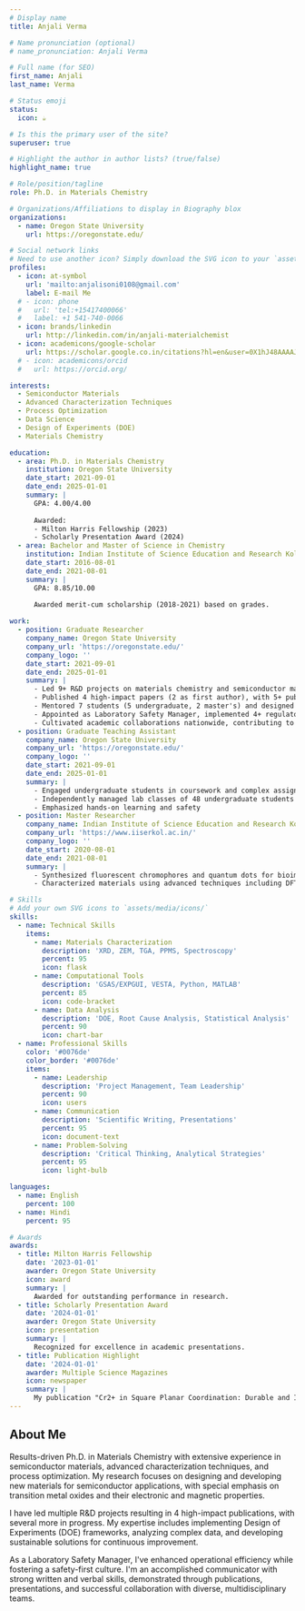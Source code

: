 ```yaml
---
# Display name
title: Anjali Verma

# Name pronunciation (optional)
# name_pronunciation: Anjali Verma

# Full name (for SEO)
first_name: Anjali
last_name: Verma

# Status emoji
status:
  icon: ☕️

# Is this the primary user of the site?
superuser: true

# Highlight the author in author lists? (true/false)
highlight_name: true

# Role/position/tagline
role: Ph.D. in Materials Chemistry

# Organizations/Affiliations to display in Biography blox
organizations:
  - name: Oregon State University
    url: https://oregonstate.edu/

# Social network links
# Need to use another icon? Simply download the SVG icon to your `assets/media/icons/` folder.
profiles:
  - icon: at-symbol
    url: 'mailto:anjalisoni0108@gmail.com'
    label: E-mail Me
  # - icon: phone
  #   url: 'tel:+15417400066'
  #   label: +1 541-740-0066
  - icon: brands/linkedin
    url: http://linkedin.com/in/anjali-materialchemist
  - icon: academicons/google-scholar
    url: https://scholar.google.co.in/citations?hl=en&user=0X1hJ48AAAAJ
  # - icon: academicons/orcid
  #   url: https://orcid.org/

interests:
  - Semiconductor Materials
  - Advanced Characterization Techniques
  - Process Optimization
  - Data Science
  - Design of Experiments (DOE)
  - Materials Chemistry

education:
  - area: Ph.D. in Materials Chemistry
    institution: Oregon State University
    date_start: 2021-09-01
    date_end: 2025-01-01
    summary: |
      GPA: 4.00/4.00
      
      Awarded:
      - Milton Harris Fellowship (2023)
      - Scholarly Presentation Award (2024)
  - area: Bachelor and Master of Science in Chemistry
    institution: Indian Institute of Science Education and Research Kolkata
    date_start: 2016-08-01
    date_end: 2021-08-01
    summary: |
      GPA: 8.85/10.00
      
      Awarded merit-cum scholarship (2018-2021) based on grades.

work:
  - position: Graduate Researcher
    company_name: Oregon State University
    company_url: 'https://oregonstate.edu/'
    company_logo: ''
    date_start: 2021-09-01
    date_end: 2025-01-01
    summary: |
      - Led 9+ R&D projects on materials chemistry and semiconductor materials
      - Published 4 high-impact papers (2 as first author), with 5+ publications in progress
      - Mentored 7 students (5 undergraduate, 2 master's) and designed their experiments
      - Appointed as Laboratory Safety Manager, implemented 4+ regulatory safety protocols
      - Cultivated academic collaborations nationwide, contributing to collaborative publications
  - position: Graduate Teaching Assistant
    company_name: Oregon State University
    company_url: 'https://oregonstate.edu/'
    company_logo: ''
    date_start: 2021-09-01
    date_end: 2025-01-01
    summary: |
      - Engaged undergraduate students in coursework and complex assignments
      - Independently managed lab classes of 48 undergraduate students
      - Emphasized hands-on learning and safety
  - position: Master Researcher
    company_name: Indian Institute of Science Education and Research Kolkata
    company_url: 'https://www.iiserkol.ac.in/'
    company_logo: ''
    date_start: 2020-08-01
    date_end: 2021-08-01
    summary: |
      - Synthesized fluorescent chromophores and quantum dots for bioimaging, white light emission, and optoelectronics
      - Characterized materials using advanced techniques including DFT, Spectroscopy, and Microscopy

# Skills
# Add your own SVG icons to `assets/media/icons/`
skills:
  - name: Technical Skills
    items:
      - name: Materials Characterization
        description: 'XRD, ZEM, TGA, PPMS, Spectroscopy'
        percent: 95
        icon: flask
      - name: Computational Tools
        description: 'GSAS/EXPGUI, VESTA, Python, MATLAB'
        percent: 85
        icon: code-bracket
      - name: Data Analysis
        description: 'DOE, Root Cause Analysis, Statistical Analysis'
        percent: 90
        icon: chart-bar
  - name: Professional Skills
    color: '#0076de'
    color_border: '#0076de'
    items:
      - name: Leadership
        description: 'Project Management, Team Leadership'
        percent: 90
        icon: users
      - name: Communication
        description: 'Scientific Writing, Presentations'
        percent: 95
        icon: document-text
      - name: Problem-Solving
        description: 'Critical Thinking, Analytical Strategies'
        percent: 95
        icon: light-bulb

languages:
  - name: English
    percent: 100
  - name: Hindi
    percent: 95

# Awards
awards:
  - title: Milton Harris Fellowship
    date: '2023-01-01'
    awarder: Oregon State University
    icon: award
    summary: |
      Awarded for outstanding performance in research.
  - title: Scholarly Presentation Award
    date: '2024-01-01'
    awarder: Oregon State University
    icon: presentation
    summary: |
      Recognized for excellence in academic presentations.
  - title: Publication Highlight
    date: '2024-01-01'
    awarder: Multiple Science Magazines
    icon: newspaper
    summary: |
      My publication "Cr2+ in Square Planar Coordination: Durable and Intense Magenta Pigments Inspired by Lunar Mineralogy" was featured in numerous scientific magazines.
---
```


## About Me

Results-driven Ph.D. in Materials Chemistry with extensive experience in semiconductor materials, advanced characterization techniques, and process optimization. My research focuses on designing and developing new materials for semiconductor applications, with special emphasis on transition metal oxides and their electronic and magnetic properties.

I have led multiple R&D projects resulting in 4 high-impact publications, with several more in progress. My expertise includes implementing Design of Experiments (DOE) frameworks, analyzing complex data, and developing sustainable solutions for continuous improvement.

As a Laboratory Safety Manager, I've enhanced operational efficiency while fostering a safety-first culture. I'm an accomplished communicator with strong written and verbal skills, demonstrated through publications, presentations, and successful collaboration with diverse, multidisciplinary teams.
